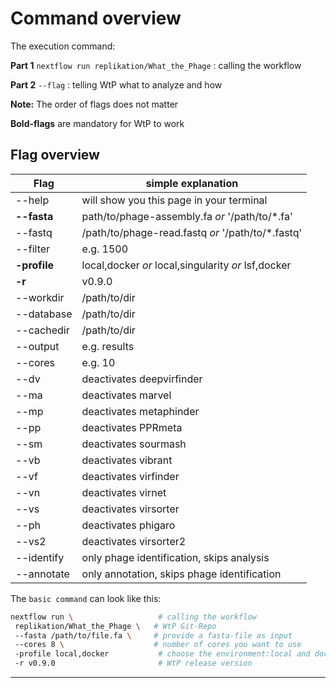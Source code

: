 # Command overview
The execution command:
 
**Part 1** 
`nextflow run replikation/What_the_Phage` : calling the workflow
 
**Part 2** 
`--flag` : telling WtP what to analyze and how 
 
**Note:** The order of flags does not matter
 
**Bold-flags** are mandatory for WtP to work
 
## Flag overview
|Flag|simple explanation|
|-|-|
| --help       |  will show you this page in your terminal |
| **--fasta**  |  path/to/phage-assembly.fa *or*  '/path/to/*.fa' |
| --fastq      |  /path/to/phage-read.fastq *or*  '/path/to/*.fastq' |
| --filter     |  e.g. 1500 |
| **-profile** |  local,docker *or* local,singularity *or* lsf,docker |
| **-r**       |  v0.9.0 |
| --workdir    |  /path/to/dir |
| --database   |  /path/to/dir |
| --cachedir   |  /path/to/dir |
| --output     |  e.g. results |
| --cores      |  e.g. 10 |
| --dv         |  deactivates deepvirfinder |
| --ma         |  deactivates marvel |
| --mp         |  deactivates metaphinder |
| --pp         |  deactivates PPRmeta |
| --sm         |  deactivates sourmash |
| --vb         |  deactivates vibrant |
| --vf         |  deactivates virfinder |
| --vn         |  deactivates virnet |
| --vs         |  deactivates virsorter |
| --ph         |  deactivates phigaro |
| --vs2        |  deactivates virsorter2 |
| --identify   |  only phage identification, skips analysis |
| --annotate   |  only annotation, skips phage identification |
 
The `basic command` can look like this:
 
```bash
nextflow run \                   # calling the workflow
 replikation/What_the_Phage \   # WtP Git-Repo
 --fasta /path/to/file.fa \     # provide a fasta-file as input
 --cores 8 \                    # number of cores you want to use
 -profile local,docker           # choose the environment:local and docker
 -r v0.9.0                       # WtP release version
```
 
-----------------------------------------